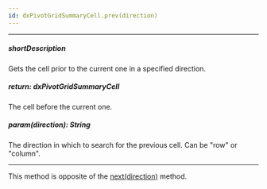 ```yaml
---
id: dxPivotGridSummaryCell.prev(direction)
---
```

---
##### shortDescription
Gets the cell prior to the current one in a specified direction.

##### return: dxPivotGridSummaryCell
The cell before the current one.

##### param(direction): String
The direction in which to search for the previous cell. Can be "row" or "column".

---
This method is opposite of the [next(direction)](/api-reference/10%20UI%20Widgets/dxPivotGrid/5%20Summary%20Cell/next(direction).md '/Documentation/ApiReference/UI_Widgets/dxPivotGrid/Summary_Cell/#nextdirection') method.